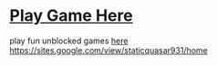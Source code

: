 # [Play Game Here](https://sites.google.com/view/staticquasar931/gm3z/minecraft-copy/minecraft-backup)
play fun unblocked games [here](https://sites.google.com/view/staticquasar931/home) https://sites.google.com/view/staticquasar931/home 

